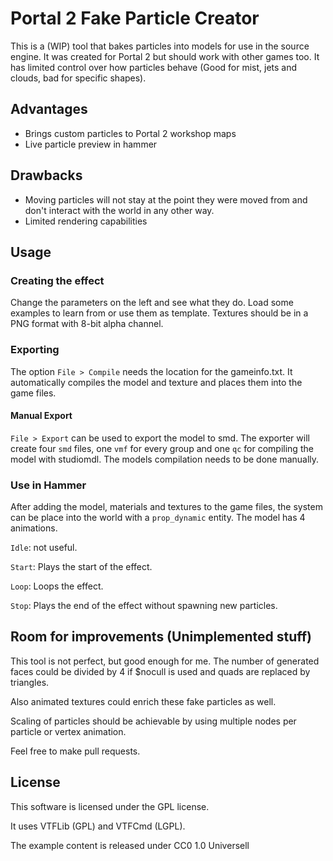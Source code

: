 # Portal 2 Fake Particle Creator

This is a (WIP) tool that bakes particles into models for use in the source engine. It was created for Portal 2 but should work with other games too.
It has limited control over how particles behave (Good for mist, jets and clouds, bad for specific shapes).

## Advantages
* Brings custom particles to Portal 2 workshop maps
* Live particle preview in hammer

## Drawbacks
* Moving particles will not stay at the point they were moved from and don't interact with the world in any other way.
* Limited rendering capabilities

## Usage
### Creating the effect
Change the parameters on the left and see what they do. Load some examples to learn from or use them as template. Textures should be in a PNG format with 8-bit alpha channel.

### Exporting
The option `File > Compile` needs the location for the gameinfo.txt. It automatically compiles the model and texture and places them into the game files.

#### Manual Export
`File > Export` can be used to export the model to smd. The exporter will create four `smd` files, one `vmf` for every group and one `qc` for compiling the model with studiomdl. The models compilation needs to be done manually.

### Use in Hammer
After adding the model, materials and textures to the game files, the system can be place into the world with a `prop_dynamic` entity. The model has 4 animations.

`Idle`: not useful.

`Start`: Plays the start of the effect.

`Loop`: Loops the effect.

`Stop`: Plays the end of the effect without spawning new particles.

## Room for improvements (Unimplemented stuff)
This tool is not perfect, but good enough for me. The number of generated faces could be divided by 4 if $nocull is used and quads are replaced by triangles.

Also animated textures could enrich these fake particles as well.

Scaling of particles should be achievable by using multiple nodes per particle or vertex animation.

Feel free to make pull requests.

## License
This software is licensed under the GPL license.

It uses VTFLib (GPL) and VTFCmd (LGPL).

The example content is released under CC0 1.0 Universell
